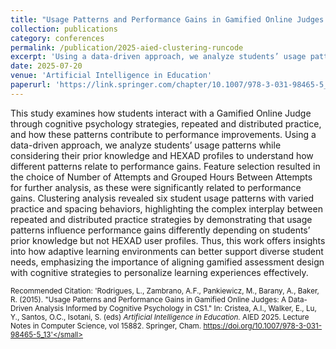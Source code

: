 ```yaml
---
title: "Usage Patterns and Performance Gains in Gamified Online Judges: A Data-Driven Analysis Informed by Cognitive Psychology in CS1"
collection: publications
category: conferences
permalink: /publication/2025-aied-clustering-runcode
excerpt: 'Using a data-driven approach, we analyze students’ usage patterns while considering their prior knowledge and HEXAD profiles to understand how different patterns relate to performance gains. Clustering analysis revealed six student usage patterns with varied practice and spacing behaviors, highlighting the complex interplay between repeated and distributed practice strategies by demonstrating that usage patterns influence performance gains differently depending on students’ prior knowledge but not HEXAD user profiles.'
date: 2025-07-20
venue: 'Artificial Intelligence in Education'
paperurl: 'https://link.springer.com/chapter/10.1007/978-3-031-98465-5_13'
---
```


This study examines how students interact with a Gamified Online Judge through cognitive psychology strategies, repeated and distributed practice, and how these patterns contribute to performance improvements. Using a data-driven approach, we analyze students’ usage patterns while considering their prior knowledge and HEXAD profiles to understand how different patterns relate to performance gains. Feature selection resulted in the choice of Number of Attempts and Grouped Hours Between Attempts for further analysis, as these were significantly related to performance gains. Clustering analysis revealed six student usage patterns with varied practice and spacing behaviors, highlighting the complex interplay between repeated and distributed practice strategies by demonstrating that usage patterns influence performance gains differently depending on students’ prior knowledge but not HEXAD user profiles. Thus, this work offers insights into how adaptive learning environments can better support diverse student needs, emphasizing the importance of aligning gamified assessment design with cognitive strategies to personalize learning experiences effectively. 

<small>Recommended Citation: 'Rodrigues, L., Zambrano, A.F., Pankiewicz, M., Barany, A., Baker, R. (2015). &quot;Usage Patterns and Performance Gains in Gamified Online Judges: A Data-Driven Analysis Informed by Cognitive Psychology in CS1.&quot; In: Cristea, A.I., Walker, E., Lu, Y., Santos, O.C., Isotani, S. (eds) <i>Artificial Intelligence in Education.</i> AIED 2025. Lecture Notes in Computer Science, vol 15882. Springer, Cham. https://doi.org/10.1007/978-3-031-98465-5_13'</small>
